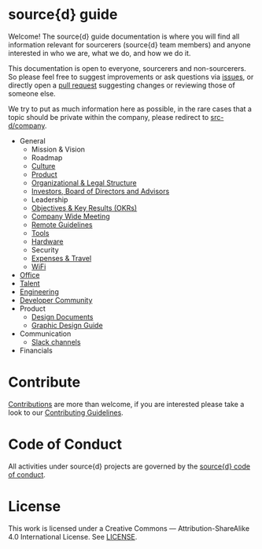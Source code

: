 # source{d} guide

Welcome! The source{d} guide documentation is where you will find all information relevant for sourcerers (source{d} team members) and anyone interested in who we are, what we do, and how we do it.

This documentation is open to everyone, sourcerers and non-sourcerers. So please feel free to suggest improvements or ask questions via [issues](https://github.com/src-d/guide/issues), or directly open a [pull request](https://github.com/src-d/guide/pulls) suggesting changes or reviewing those of someone else.

We try to put as much information here as possible, in the rare cases that a topic should be private within the company, please redirect to [src-d/company](https://github.com/src-d/company/).

* General
  * Mission & Vision
  * Roadmap
  * [Culture](general/culture.md)
  * [Product](general/product.md)
  * [Organizational & Legal Structure](general/organizational_legal_structure.md)
  * [Investors, Board of Directors and Advisors](general/investors_board_advisors.md)
  * Leadership
  * [Objectives & Key Results (OKRs)](https://github.com/src-d/okrs)
  * [Company Wide Meeting](general/company_wide_meeting.md)
  * [Remote Guidelines](remote/remote_guidelines.md)
  * [Tools](general/tools.md)
  * [Hardware](general/available_hardware.md)
  * Security
  * [Expenses & Travel](general/expenses_travel.md)
  * [WiFi](general/wifi.md)
* [Office](office/)
* [Talent](talent/)
* [Engineering](engineering/)
* [Developer Community](developer-community/)
* Product
  * [Design Documents](product/design-documents.md)
  * [Graphic Design Guide](product/graphic-design-guide.md)
* Communication
  * [Slack channels](communication/slack_channels.md)
* Financials


# Contribute

[Contributions](https://github.com/src-d/guide/issues) are more than welcome, if you are interested please take a look to
our [Contributing Guidelines](engineering/documents/CONTRIBUTING.md).


# Code of Conduct

All activities under source{d} projects are governed by the [source{d} code of conduct](.github/CODE_OF_CONDUCT.md).


# License

This work is licensed under a Creative Commons — Attribution-ShareAlike 4.0 International License. See [LICENSE](./LICENSE.md).
